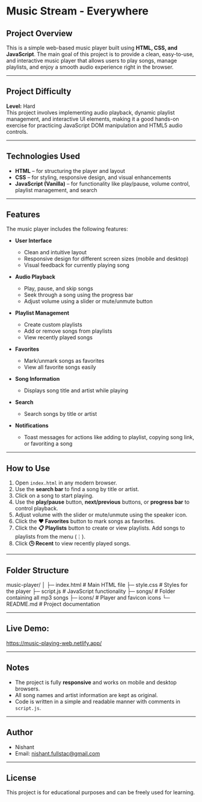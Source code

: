 # Music Stream - Everywhere

## Project Overview

This is a simple web-based music player built using **HTML, CSS, and JavaScript**. The main goal of this project is to provide a clean, easy-to-use, and interactive music player that allows users to play songs, manage playlists, and enjoy a smooth audio experience right in the browser.

---

## Project Difficulty

**Level:** Hard  
This project involves implementing audio playback, dynamic playlist management, and interactive UI elements, making it a good hands-on exercise for practicing JavaScript DOM manipulation and HTML5 audio controls.

---

## Technologies Used

- **HTML** – for structuring the player and layout
- **CSS** – for styling, responsive design, and visual enhancements
- **JavaScript (Vanilla)** – for functionality like play/pause, volume control, playlist management, and search

---

## Features

The music player includes the following features:

- **User Interface**

  - Clean and intuitive layout
  - Responsive design for different screen sizes (mobile and desktop)
  - Visual feedback for currently playing song

- **Audio Playback**

  - Play, pause, and skip songs
  - Seek through a song using the progress bar
  - Adjust volume using a slider or mute/unmute button

- **Playlist Management**

  - Create custom playlists
  - Add or remove songs from playlists
  - View recently played songs

- **Favorites**

  - Mark/unmark songs as favorites
  - View all favorite songs easily

- **Song Information**

  - Displays song title and artist while playing

- **Search**

  - Search songs by title or artist

- **Notifications**
  - Toast messages for actions like adding to playlist, copying song link, or favoriting a song

---

## How to Use

1. Open `index.html` in any modern browser.
2. Use the **search bar** to find a song by title or artist.
3. Click on a song to start playing.
4. Use the **play/pause** button, **next/previous** buttons, or **progress bar** to control playback.
5. Adjust volume with the slider or mute/unmute using the speaker icon.
6. Click the **❤️ Favorites** button to mark songs as favorites.
7. Click the **📋 Playlists** button to create or view playlists. Add songs to playlists from the menu (⋮).
8. Click **🕒 Recent** to view recently played songs.

---

## Folder Structure

music-player/
│
├─ index.html # Main HTML file
├─ style.css # Styles for the player
├─ script.js # JavaScript functionality
├─ songs/ # Folder containing all mp3 songs
├─ icons/ # Player and favicon icons
└─ README.md # Project documentation

---

## Live Demo:

https://music-playing-web.netlify.app/

---

## Notes

- The project is fully **responsive** and works on mobile and desktop browsers.
- All song names and artist information are kept as original.
- Code is written in a simple and readable manner with comments in `script.js`.

---

## Author

- Nishant
- Email: nishant.fullstac@gmail.com

---

## License

This project is for educational purposes and can be freely used for learning.
